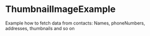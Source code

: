# ThumbnailImageExample
Example how to fetch data from contacts: Names, phoneNumbers, addresses, thumbnails and so on

